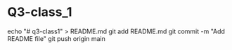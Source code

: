 # Q3-class_1
echo "# q3-class1" > README.md
git add README.md
git commit -m "Add README file"
git push origin main
